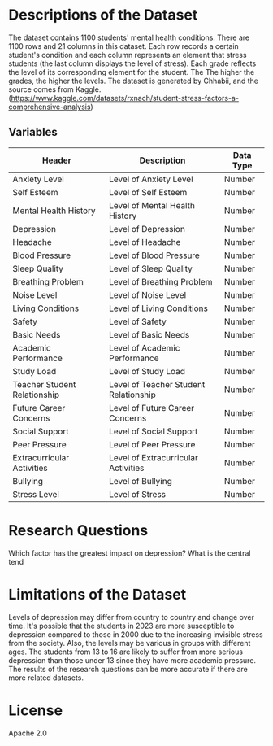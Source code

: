 # Descriptions of the Dataset
The dataset contains 1100 students' mental health conditions. There are 1100 rows and 21 columns in this dataset. Each row records a certain student's condition and each column represents an element that stress students (the last column displays the level of stress). Each grade reflects the level of its corresponding element for the student. The The higher the grades, the higher the levels. The dataset is generated by Chhabii, and the source comes from  Kaggle. (https://www.kaggle.com/datasets/rxnach/student-stress-factors-a-comprehensive-analysis) 
## Variables
| Header | Description | Data Type |
| ------ | ----------- | --------- |
| Anxiety Level | Level of Anxiety Level | Number |
| Self Esteem | Level of Self Esteem | Number |
| Mental Health History | Level of Mental Health History | Number |
| Depression | Level of Depression | Number |
| Headache | Level of Headache | Number |
| Blood Pressure | Level of Blood Pressure | Number |
| Sleep Quality | Level of Sleep Quality | Number |
| Breathing Problem | Level of Breathing Problem | Number |
| Noise Level | Level of Noise Level | Number |
| Living Conditions | Level of Living Conditions | Number |
| Safety | Level of Safety | Number |
| Basic Needs | Level of Basic Needs | Number |
| Academic Performance | Level of Academic Performance | Number |
| Study Load | Level of Study Load | Number |
| Teacher Student Relationship | Level of Teacher Student Relationship | Number |
| Future Career Concerns | Level of Future Career Concerns | Number |
| Social Support | Level of Social Support | Number |
| Peer Pressure | Level of Peer Pressure | Number |
| Extracurricular Activities | Level of Extracurricular Activities | Number |
| Bullying | Level of Bullying | Number |
| Stress Level | Level of Stress | Number |

# Research Questions
Which factor has the greatest impact on depression?
What is the central tend
# Limitations of the Dataset
Levels of depression may differ from country to country and change over time. It's possible that the students in 2023 are more susceptible to depression compared to those in 2000 due to the increasing invisible stress from the society. Also, the levels may be various in groups with different ages. The students from 13 to 16 are likely to suffer from more serious depression than those under 13 since they have more academic pressure. The results of the research questions can be more accurate if there are more related datasets.

# License
Apache 2.0

